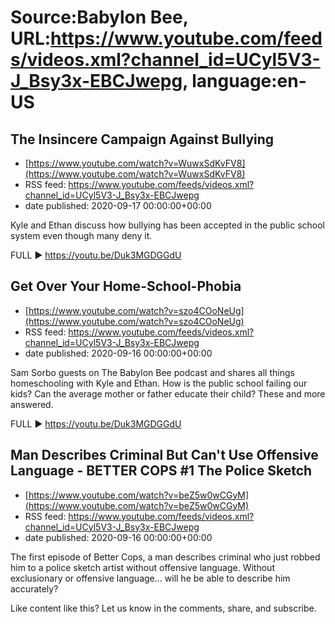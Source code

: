 # Source:Babylon Bee, URL:https://www.youtube.com/feeds/videos.xml?channel_id=UCyl5V3-J_Bsy3x-EBCJwepg, language:en-US

## The Insincere Campaign Against Bullying
 - [https://www.youtube.com/watch?v=WuwxSdKvFV8](https://www.youtube.com/watch?v=WuwxSdKvFV8)
 - RSS feed: https://www.youtube.com/feeds/videos.xml?channel_id=UCyl5V3-J_Bsy3x-EBCJwepg
 - date published: 2020-09-17 00:00:00+00:00

Kyle and Ethan discuss how bullying has been accepted in the public school system even though many deny it. 

FULL ▶️  https://youtu.be/Duk3MGDGGdU

## Get Over Your Home-School-Phobia
 - [https://www.youtube.com/watch?v=szo4COoNeUg](https://www.youtube.com/watch?v=szo4COoNeUg)
 - RSS feed: https://www.youtube.com/feeds/videos.xml?channel_id=UCyl5V3-J_Bsy3x-EBCJwepg
 - date published: 2020-09-16 00:00:00+00:00

Sam Sorbo guests on The Babylon Bee podcast and shares all things homeschooling with Kyle and Ethan. How is the public school failing our kids? Can the average mother or father educate their child? These and more answered.

FULL ▶️ https://youtu.be/Duk3MGDGGdU

## Man Describes Criminal But Can't Use Offensive Language - BETTER COPS #1 The Police Sketch
 - [https://www.youtube.com/watch?v=beZ5w0wCGyM](https://www.youtube.com/watch?v=beZ5w0wCGyM)
 - RSS feed: https://www.youtube.com/feeds/videos.xml?channel_id=UCyl5V3-J_Bsy3x-EBCJwepg
 - date published: 2020-09-16 00:00:00+00:00

The first episode of Better Cops, a man describes criminal who just robbed him to a police sketch artist without offensive language. Without exclusionary or offensive language... will he be able to describe him accurately?

Like content like this? Let us know in the comments, share, and subscribe.

